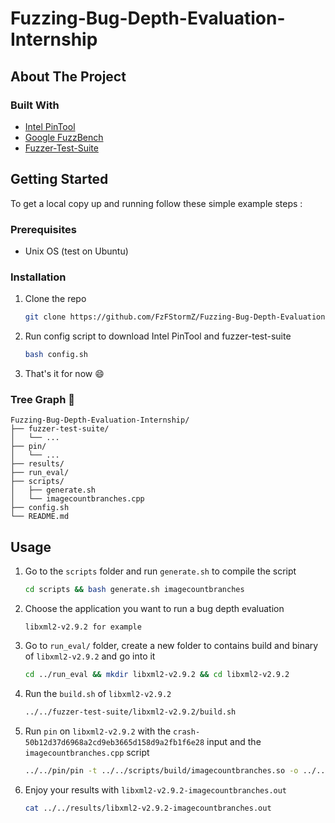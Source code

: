 # Fuzzing-Bug-Depth-Evaluation-Internship


## About The Project

### Built With
* [Intel PinTool](https://software.intel.com/content/www/us/en/develop/articles/pin-a-dynamic-binary-instrumentation-tool.html)
* [Google FuzzBench](https://jquery.com)
* [Fuzzer-Test-Suite](https://laravel.com)


## Getting Started 

To get a local copy up and running follow these simple example steps :

### Prerequisites

* Unix OS (test on Ubuntu)

### Installation

1. Clone the repo
   ```sh
   git clone https://github.com/FzFStormZ/Fuzzing-Bug-Depth-Evaluation-Internship.git
   ```
2. Run config script to download Intel PinTool and fuzzer-test-suite
   ```sh
   bash config.sh
   ```
3. That's it for now :smile:

### Tree Graph :evergreen_tree:

```
Fuzzing-Bug-Depth-Evaluation-Internship/ 
├── fuzzer-test-suite/ 
│ 	└── ... 
├── pin/ 
│ 	└── ... 
├── results/ 
├── run_eval/ 
├── scripts/ 
│ 	├── generate.sh 
│ 	└── imagecountbranches.cpp 
├── config.sh 
└── README.md
   ```


## Usage

1. Go to the `scripts` folder and run `generate.sh` to compile the script 
	```sh
	cd scripts && bash generate.sh imagecountbranches 
	```

2. Choose the application you want to run a bug depth evaluation
	```
	libxml2-v2.9.2 for example
	```
	
3. Go to `run_eval/` folder, create a new folder to contains build and binary of `libxml2-v2.9.2` and go into it
	```sh
	cd ../run_eval && mkdir libxml2-v2.9.2 && cd libxml2-v2.9.2
	```

4. Run the `build.sh` of `libxml2-v2.9.2`
	```sh
	../../fuzzer-test-suite/libxml2-v2.9.2/build.sh
	```
	
5. Run `pin` on `libxml2-v2.9.2` with the `crash-50b12d37d6968a2cd9eb3665d158d9a2fb1f6e28` input and the `imagecountbranches.cpp` script
	```sh
	../../pin/pin -t ../../scripts/build/imagecountbranches.so -o ../../results/libxml2-v2.9.2-imagecountbranches.out -- ./libxml2-v2.9.2-fsanitize_fuzzer ../../fuzzer-test-suite/libxml2-v2.9.2/crash-50b12d37d6968a2cd9eb3665d158d9a2fb1f6e28
	```

6. Enjoy your results with `libxml2-v2.9.2-imagecountbranches.out`
	```sh
	cat ../../results/libxml2-v2.9.2-imagecountbranches.out
	```
